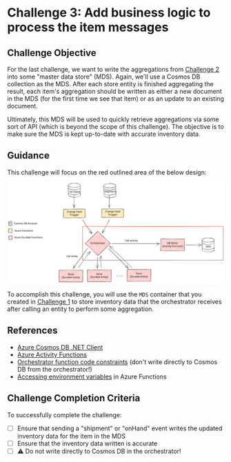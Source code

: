 # Challenge 3: Add business logic to process the item messages

## Challenge Objective

For the last challenge, we want to write the aggregations from [Challenge 2](./challenge-002.md) into some "master data store" (MDS). Again, we'll use a Cosmos DB collection as the MDS. After each store entity is finished aggregating the result, each item's aggregation should be written as either a new document in the MDS (for the first time we see that item) or as an update to an existing document.

Ultimately, this MDS will be used to quickly retrieve aggregations via some sort of API (which is beyond the scope of this challenge). The objective is to make sure the MDS is kept up-to-date with accurate inventory data.

## Guidance

This challenge will focus on the red outlined area of the below design:

![Focus for Challenge 3](./images/Challenge03Focus.svg)

To accomplish this challenge, you will use the `MDS` container that you created in [Challenge 1](./challenge-001.md) to store inventory data that the orchestrator receives after calling an entity to perform some aggregation.

## References

- [Azure Cosmos DB .NET Client](https://docs.microsoft.com/en-us/dotnet/api/overview/azure/cosmosdb?view=azure-dotnet)
- [Azure Activity Functions](https://docs.microsoft.com/en-us/azure/azure-functions/durable/durable-functions-types-features-overview#activity-functions)
- [Orchestrator function code constraints](https://docs.microsoft.com/en-us/azure/azure-functions/durable/durable-functions-code-constraints) (don't write directly to Cosmos DB from the orchestrator!)
- [Accessing environment variables](https://docs.microsoft.com/en-us/sandbox/functions-recipes/environment-variables?tabs=csharp#accessing-environment-variables) in Azure Functions

## Challenge Completion Criteria

To successfully complete the challenge:

- [ ] Ensure that sending a "shipment" or "onHand" event writes the updated inventory data for the item in the MDS
- [ ] Ensure that the inventory data written is accurate
- [ ] ⚠️ Do not write directly to Cosmos DB in the orchestrator!
